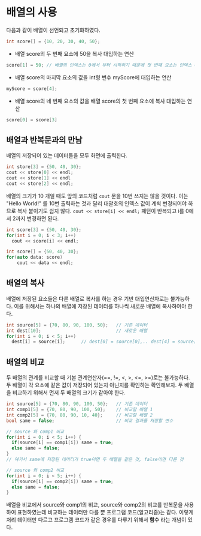 # 배열의 사용 

다음과 같이 배열이 선언되고 초기화하였다.

```C++
int score[] = {10, 20, 30, 40, 50};
```
* 배열 score의 두 번째 요소에 50을 복사 대입하는 연산
```C++
score[1] = 50; // 배열의 인덱스는 0에서 부터 시작하기 때문에 첫 번째 요소는 인덱스 0, 두 번째 요소는 인덱스 1...
```

* 배열 score의 마지막 요소의 값을 int형 변수 myScore에 대입하는 연산 
```C++
myScore = score[4];
```

* 배열 score의 네 번째 요소의 값을 배열 score의 첫 번째 요소에 복사 대입하는 연산
```C++
score[0] = score[3]
```

## 배열과 반복문과의 만남

배열의 저장되어 있는 데이터들을 모두 화면에 출력한다.
```C++
int store[3] = {50, 40, 30};
cout << store[0] << endl;
cout << store[1] << endl
cout << store[2] << endl;
```
배열의 크기가 10 개일 때도 앞의 코드처럼 ```cout``` 문을 10번 쓰지는 않을 것이다.
이는 "Hello World!" 를 10번 출력하는 것과 달리 대괄호의 인덱스 값이 계쇡 변경되어야 하므로 복사 붙이기도 쉽지 않다.
```cout << store[i] << endl;``` 패턴이 반복되고 i를 0에서 2까지 변경하면 된다.

```C++
int score[3] = {50, 40, 30};
for(int i = 0; i < 3; i++) 
  cout << score[i] << endl; 
```

```C++
int score[] = {50, 40, 30};
for(auto data: score)
	cout << data << endl;
```

## 배열의 복사

배열에 저장된 요소들은 다른 배열로 복사를 하는 경우 기반 대입연산자로는 불가능하다. 
이를 위해서는 하나의 배열에 저장된 데이터를 하나씩 새로운 배열에 복사하여야 한다.
```C++
int source[5] = {70, 80, 90, 100, 50};   // 기존 데이터
int dest[10];                            // 새로운 배열 
for(int i = 0; i < 5; i++) 
  dest[i] = source[i];      // dest[0] = source[0],.. dest[4] = source[4]
```
## 배열의 비교 

두 배열의 관계를 비교할 때 기본 관계연산자(==, !=, <, >, <=, >=)로는 불가능하다.
두 배열이 각 요소에 같은 값이 저장되어 있는지 아닌지를 확인하는 확인해보자.
두 배열을 비교하기 위해서 먼저 두 배열의 크기가 같아야 한다. 

```c++
int source[5] = {70, 80, 90, 100, 50};   // 기존 데이터
int comp1[5] = {70, 80, 90, 100, 50};    // 비교할 배열 1
int comp2[5] = {70, 80, 90, 10, 40};     // 비교할 배열 2
bool same = false;                       // 비교 결과를 저장할 변수

// source 와 comp1 비교 
for(int i = 0; i < 5; i++) {
  if(source[i] == comp1[i]) same = true;
  else same = false;
}
// 여기서 same에 저장된 데이터가 true이면 두 배열을 같은 것, false이면 다른 것 

// source 와 comp2 비교
for(int i = 0; i < 5; i++) {
  if(source[i] == comp2[i]) same = true;
  else same = false;
}
```

배열을 비교에서 source와 comp1의 비교, source와 comp2의 비교를 반복문을 사용하여 표현하였는데
비교하는 데이터만 다를 뿐 프로그램 코드(알고리즘)는 같다.
이렇게 처리 데이터만 다르고 프로그램 코드가 같은 경우를 다루기 위해서 **함수** 라는 개념이 있다.



